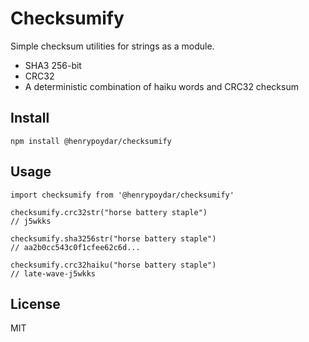 # Checksumify

Simple checksum utilities for strings as a module.

* SHA3 256-bit
* CRC32
* A deterministic combination of haiku words and CRC32 checksum

## Install

    npm install @henrypoydar/checksumify

## Usage

    import checksumify from '@henrypoydar/checksumify'

    checksumify.crc32str("horse battery staple")
    // j5wkks

    checksumify.sha3256str("horse battery staple")
    // aa2b0cc543c0f1cfee62c6d...

    checksumify.crc32haiku("horse battery staple")
    // late-wave-j5wkks

## License

MIT